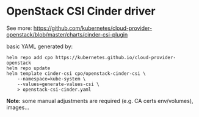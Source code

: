 # OpenStack CSI Cinder driver

See more: https://github.com/kubernetes/cloud-provider-openstack/blob/master/charts/cinder-csi-plugin

basic YAML generated by:

```
helm repo add cpo https://kubernetes.github.io/cloud-provider-openstack
helm repo update
helm template cinder-csi cpo/openstack-cinder-csi \
    --namespace=kube-system \
    --values=generate-values-csi \
    > openstack-csi-cinder.yaml
```

**Note:** some manual adjustments are required (e.g. CA certs env/volumes), images...
